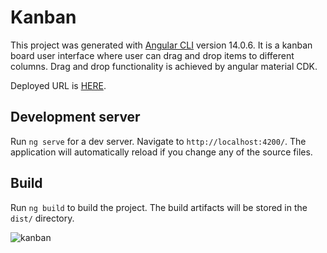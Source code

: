 # Kanban

This project was generated with [Angular CLI](https://github.com/angular/angular-cli) version 14.0.6. It is a kanban board user interface where user can drag and drop items to different columns. Drag and drop functionality is achieved by angular material CDK. 

Deployed URL is [HERE](kanban-board-123.netlify.app/).

## Development server

Run `ng serve` for a dev server. Navigate to `http://localhost:4200/`. The application will automatically reload if you change any of the source files.

## Build

Run `ng build` to build the project. The build artifacts will be stored in the `dist/` directory.


![kanban](https://user-images.githubusercontent.com/49469003/200137337-63ec271d-8318-45c2-921c-284b721c8572.gif)
